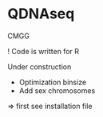 # QDNAseq
CMGG

! Code is written for R

Under construction

- Optimization binsize
- Add sex chromosomes

=> first see installation file
